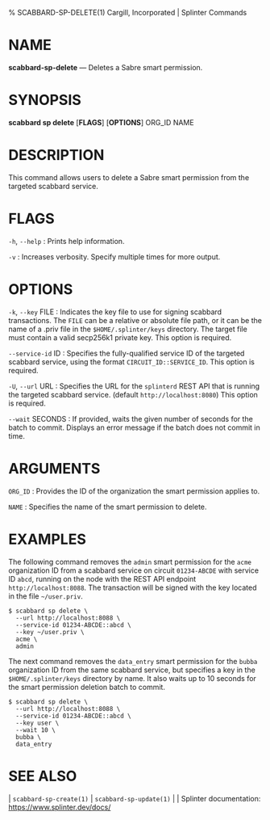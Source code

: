 % SCABBARD-SP-DELETE(1) Cargill, Incorporated | Splinter Commands

NAME
====

**scabbard-sp-delete** — Deletes a Sabre smart permission.

SYNOPSIS
========

**scabbard sp delete** \[**FLAGS**\] \[**OPTIONS**\] ORG_ID NAME

DESCRIPTION
===========
This command allows users to delete a Sabre smart permission from the targeted
scabbard service.

FLAGS
=====
`-h`, `--help`
: Prints help information.

`-v`
: Increases verbosity. Specify multiple times for more output.

OPTIONS
=======
`-k`, `--key` FILE
: Indicates the key file to use for signing scabbard transactions. The `FILE`
  can be a relative or absolute file path, or it can be the name of a .priv file
  in the `$HOME/.splinter/keys` directory. The target file must contain a valid
  secp256k1 private key. This option is required.

`--service-id` ID
: Specifies the fully-qualified service ID of the targeted scabbard service,
  using the format `CIRCUIT_ID::SERVICE_ID`. This option is required.

`-U`, `--url` URL
: Specifies the URL for the `splinterd` REST API that is running the targeted
  scabbard service. (default `http://localhost:8080`) This option is required.

`--wait` SECONDS
: If provided, waits the given number of seconds for the batch to commit.
  Displays an error message if the batch does not commit in time.

ARGUMENTS
=========
`ORG_ID`
: Provides the ID of the organization the smart permission applies to.

`NAME`
: Specifies the name of the smart permission to delete.

EXAMPLES
========
The following command removes the `admin` smart permission for the `acme`
organization ID from a scabbard service on circuit `01234-ABCDE` with service ID
`abcd`, running on the node with the REST API endpoint `http://localhost:8088`.
The transaction will be signed with the key located in the file `~/user.priv`.

```
$ scabbard sp delete \
  --url http://localhost:8088 \
  --service-id 01234-ABCDE::abcd \
  --key ~/user.priv \
  acme \
  admin
```

The next command removes the `data_entry` smart permission for the `bubba`
organization ID from the same scabbard service, but specifies a key in the
`$HOME/.splinter/keys` directory by name. It also waits up to 10 seconds for the
smart permission deletion batch to commit.

```
$ scabbard sp delete \
  --url http://localhost:8088 \
  --service-id 01234-ABCDE::abcd \
  --key user \
  --wait 10 \
  bubba \
  data_entry
```

SEE ALSO
========
| `scabbard-sp-create(1)`
| `scabbard-sp-update(1)`
|
| Splinter documentation: https://www.splinter.dev/docs/
